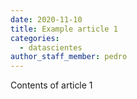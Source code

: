 ```yaml
---
date: 2020-11-10
title: Example article 1
categories:
  - datascientes
author_staff_member: pedro
---
```



Contents of article 1